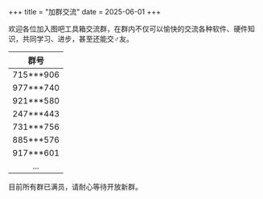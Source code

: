 +++
title = "加群交流"
date = 2025-06-01
+++

欢迎各位加入图吧工具箱交流群，在群内不仅可以愉快的交流各种软件、硬件知识，共同学习、进步，甚至还能交♂友。

|   群号    |
| :-------: |
| 715***906 |
| 977***740 |
| 921***580 |
| 247***443 |
| 731***756 |
| 885***576 |
| 917***601 |
|    ...    |

目前所有群已满员，请耐心等待开放新群。
